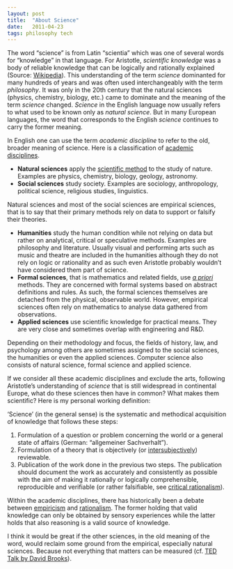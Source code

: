 ```yaml
---
layout: post
title:  "About Science"
date:   2011-04-23
tags: philosophy tech
---
```


The word “science” is from Latin “scientia” which was one of several words for “knowledge” in that language. For Aristotle, *scientific knowledge* was a body of reliable knowledge that can be logically and rationally explained (Source: [Wikipedia](http://en.wikipedia.org/wiki/Science)). This understanding of the term *science* dominanted for many hundreds of years and was often used interchangeably with the term *philosophy*. It was only in the 20th century that the natural sciences (physics, chemistry, biology, etc.) came to dominate and the meaning of the term *science* changed. *Science* in the English language now usually refers to what used to be known only as *natural science*. But in many European languages, the word that corresponds to the English *science* continues to carry the former meaning.

In English one can use the term *academic discipline* to refer to the old, broader meaning of science. Here is a classification of [academic disciplines](http://en.wikipedia.org/wiki/List_of_academic_disciplines).

-   **Natural sciences** apply the [scientific method](http://en.wikipedia.org/wiki/Scientific_method) to the study of nature. Examples are physics, chemistry, biology, geology, astronomy.
-   **Social sciences** study society. Examples are sociology, anthropology, political science, religious studies, linguistics.

Natural sciences and most of the social sciences are empirical sciences, that is to say that their primary methods rely on data to support or falsify their theories.

-   **Humanities** study the human condition while not relying on data but rather on analytical, critical or speculative methods. Examples are philosophy and literature. Usually visual and performing arts such as music and theatre are included in the humanities although they do not rely on logic or rationality and as such even Aristotle probably wouldn’t have considered them part of science.
-   **Formal sciences**, that is mathematics and related fields, use *[a priori](http://en.wikipedia.org/wiki/A_priori_and_a_posteriori)* methods. They are concerned with formal systems based on abstract definitions and rules. As such, the formal sciences themselves are detached from the physical, observable world. However, empirical sciences often rely on mathematics to analyse data gathered from observations.
-   **Applied sciences** use scientific knowledge for practical means. They are very close and sometimes overlap with engineering and R&D.

Depending on their methodology and focus, the fields of history, law, and psychology among others are sometimes assigned to the social sciences, the humanities or even the applied sciences. Computer science also consists of natural science, formal science and applied science.

If we consider all these academic disciplines and exclude the arts, following Aristotle’s understanding of *science* that is still widespread in continental Europe, what do these sciences then have in common? What makes them scientific? Here is my personal working definition:

‘Science’ (in the general sense) is the systematic and methodical acquisition of knowledge that follows these steps:

1.  Formulation of a question or problem concerning the world or a general state of affairs (German: “allgemeiner Sachverhalt”).
2.  Formulation of a theory that is objectively (or [intersubjectively](http://en.wikipedia.org/wiki/Intersubjectivity)) reviewable.
3.  Publication of the work done in the previous two steps. The publication should document the work as accurately and consistently as possible with the aim of making it rationally or logically comprehensible, reproducible and verifiable (or rather falsifiable, see [critical rationalism](http://en.wikipedia.org/wiki/Critical_rationalism)).

Within the academic disciplines, there has historically been a debate between [empiricism](http://en.wikipedia.org/wiki/Empiricism) and [rationalism](http://en.wikipedia.org/wiki/Rationalism). The former holding that valid knowledge can only be obtained by sensory experiences while the latter holds that also reasoning is a valid source of knowledge.

I think it would be great if the other sciences, in the old meaning of the word, would reclaim some ground from the empirical, especially natural sciences. Because not everything that matters can be measured (cf. [TED Talk by David Brooks](http://www.ted.com/talks/david_brooks_the_social_animal.html)).
